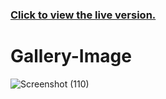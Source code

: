### [Click to view the live version.](https://www.jvsdo.com/projects/Gallery-Image-main/)
# Gallery-Image
![Screenshot (110)](https://user-images.githubusercontent.com/46056798/226758035-983679ab-d25b-45d3-a25a-89e243f99305.png)
